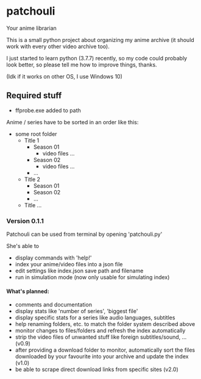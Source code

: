 # patchouli
Your anime librarian


This is a small python project about organizing my anime archive (it should work with every other video archive too).

I just started to learn python (3.7.7) recently, so my code could probably look better, so please tell me how to improve things, thanks.

(Idk if it works on other OS, I use Windows 10)

## Required stuff
- ffprobe.exe added to path

Anime / series have to be sorted in an order like this:
- some root folder
  - Title 1
    - Season 01
      - video files ...
    - Season 02
      - video files ...
    - ...    
  - Title 2
    - Season 01
    - Season 02
    - ...
   - Title ...



### Version 0.1.1
Patchouli can be used from terminal by opening 'patchouli.py'

She's able to
- display commands with 'help!'
- index your anime/video files into a json file
- edit settings like index.json save path and filename
- run in simulation mode (now only usable for simulating index)


#### What's planned:
- comments and documentation
- display stats like 'number of series', 'biggest file'
- display specific stats for a series like audio languages, subtitles
- help renaming folders, etc. to match the folder system described above
- monitor changes to files/folders and refresh the index automatically
- strip the video files of unwanted stuff like foreign subtitles/sound, ... (v0.9)
- after providing a download folder to monitor, automatically sort the files downloaded by your favourite into your archive and update the index (v1.0)
- be able to scrape direct download links from specific sites (v2.0)
